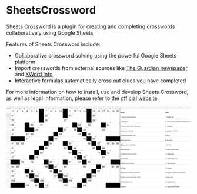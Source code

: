# SheetsCrossword

Sheets Crossword is a plugin for creating and completing crosswords collaboratively using Google Sheets

Features of Sheets Crossword include:

- Collaborative crossword solving using the powerful Google Sheets platform
- Import crosswords from external sources like [The Guardian newspaper](https://www.theguardian.com/crosswords) and [XWord Info](https://www.xwordinfo.com/)
- Interactive formulas automatically cross out clues you have completed

For more information on how to install, use and develop Sheets Crossword, as well as legal information, please refer to
the [official website](https://tmiguelt.github.io/SheetsCrossword/).

![](media/screenshot.png)
